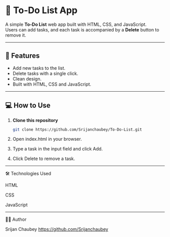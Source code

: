 # 📝 To-Do List App

A simple **To-Do List** web app built with HTML, CSS, and JavaScript.  
Users can add tasks, and each task is accompanied by a **Delete** button to remove it.

---

## 🚀 Features
- Add new tasks to the list.
- Delete tasks with a single click.
- Clean design.
- Built with HTML, CSS and JavaScript.

---

## 💻 How to Use
1. **Clone this repository**  
   ```bash
   git clone https://github.com/Srijanchaubey/To-Do-List.git

2. Open index.html in your browser.


3. Type a task in the input field and click Add.


4. Click Delete to remove a task.



---



🛠 Technologies Used

HTML

CSS

JavaScript 



---



👨‍💻 Author

Srijan Chaubey
https://github.com/Srijanchaubey
